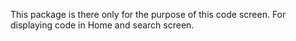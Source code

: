 This package is there only for the purpose of this code screen.
For displaying code in Home and search screen.
